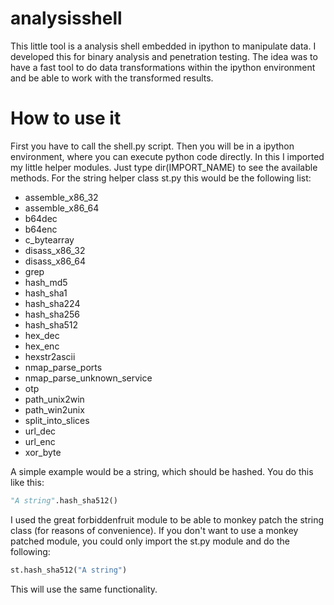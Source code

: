 # analysisshell

This little tool is a analysis shell embedded in ipython to manipulate data.
I developed this for binary analysis and penetration testing. The idea was to have a fast tool to do data transformations
within the ipython environment and be able to work with the transformed results. 

# How to use it

First you have to call the shell.py script. Then you will be in a ipython environment, where you can execute python code
directly. In this I imported my little helper modules. Just type dir(IMPORT_NAME) to see the available methods. For the string 
helper class st.py this would be the following list:

- assemble_x86_32
- assemble_x86_64
- b64dec
- b64enc
- c_bytearray
- disass_x86_32
- disass_x86_64
- grep
- hash_md5
- hash_sha1
- hash_sha224
- hash_sha256
- hash_sha512
- hex_dec
- hex_enc
- hexstr2ascii
- nmap_parse_ports
- nmap_parse_unknown_service
- otp
- path_unix2win
- path_win2unix
- split_into_slices
- url_dec
- url_enc
- xor_byte

A simple example would be a string, which should be hashed. You do this like this:
```python
"A string".hash_sha512()
```
I used the great forbiddenfruit module to be able to monkey patch the string class (for reasons of convenience). 
If you don't want to use a monkey patched module, you could only import the st.py module and do the following:

```python
st.hash_sha512("A string")
```
This will use the same functionality. 

